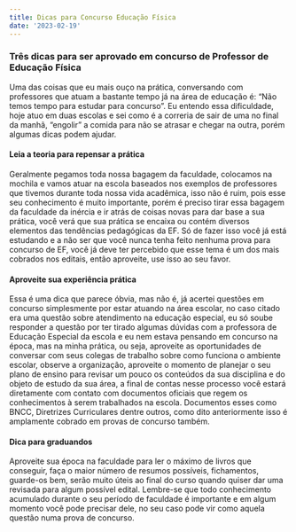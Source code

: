 ```yaml
---
title: Dicas para Concurso Educação Física 
date: '2023-02-19'
---
```


### Três dicas para ser aprovado em concurso de Professor de Educação Física
Uma das coisas que eu mais ouço na prática, conversando com professores que atuam a bastante tempo já na área de educação é: “Não temos tempo para estudar para concurso”.
Eu entendo essa dificuldade, hoje atuo em duas escolas e sei como é a correria de sair de uma no final da manhã, “engolir” a comida para não se atrasar e chegar na outra, porém algumas dicas podem ajudar.

#### Leia a teoria para repensar a prática
 Geralmente pegamos toda nossa bagagem da faculdade, colocamos na mochila e vamos atuar na escola baseados nos exemplos de professores que tivemos durante toda nossa vida acadêmica, isso não é ruim, pois esse seu conhecimento é muito importante, porém é preciso tirar essa bagagem da faculdade da inércia e ir atrás de coisas novas para dar base a sua prática, você verá que sua prática se encaixa ou contém diversos elementos das tendências pedagógicas da EF. Só de fazer isso você já está estudando e a não ser que você nunca tenha feito nenhuma prova para concurso de EF, você já deve ter percebido que esse tema é um dos mais cobrados nos editais, então aproveite, use isso ao seu favor.

#### Aproveite sua experiência prática 
Essa é uma dica que parece óbvia, mas não é, já acertei questões em concurso simplesmente por estar atuando na área escolar, no caso citado era uma questão sobre atendimento na educação especial, eu só soube responder a questão por ter tirado algumas dúvidas com a professora de Educação Especial da escola e eu nem estava pensando em concurso na época, mas na minha prática, ou seja, aproveite as oportunidades de conversar com seus colegas de trabalho sobre como funciona o ambiente escolar, observe a organização, aproveite o momento de planejar o seu plano de ensino para revisar um pouco os conteúdos da sua disciplina e do objeto de estudo da sua área, a final de contas nesse processo você estará diretamente com contato com documentos oficiais que regem os conhecimentos à serem trabalhados na escola. Documentos esses como BNCC, Diretrizes Curriculares dentre outros, como dito anteriormente isso é amplamente cobrado em provas de concurso também.

#### Dica para graduandos 
Aproveite sua época na faculdade para ler o máximo de livros que conseguir, faça o maior número de resumos possíveis, fichamentos, guarde-os bem, serão muito úteis ao final do curso quando quiser dar uma revisada para algum possível edital. Lembre-se que todo conhecimento acumulado durante o seu período de faculdade é importante e em algum momento você pode precisar dele, no seu caso pode vir como aquela questão numa prova de concurso.